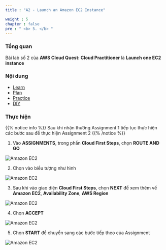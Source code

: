 ```yaml
---
title : "A2 - Launch an Amazon EC2 Instance"

weight : 5
chapter : false
pre : " <b> 5. </b> "
---
```

### Tổng quan 

Bài lab số 2 của **AWS Cloud Quest: Cloud Practitioner** là **Launch one EC2 instance**

### Nội dung

- [Learn](5.1-learn/)
- [Plan](5.2-plan/)
- [Practice](5.3-practice/)
- [DIY](5.4-diy/)

### Thực hiện

{{% notice info %}}
Sau khi nhận thưởng Assignment 1 tiếp tục thực hiện các bước sau để thực hiện Assignment 2
{{% /notice %}}

1. Vào **ASSIGNMENTS**, trong phần **Cloud First Steps**, chọn **ROUTE AND GO**
   
![Amazon EC2](/images/5-amazonec2/1-amazonec2.png)

2. Chọn vào biểu tượng như hình 

![Amazon EC2](/images/5-amazonec2/2-amazonec2.png)

3. Sau khi vào giao diện **Cloud First Steps**, chọn **NEXT** để xem thêm về **Amazon EC2**, **Availability Zone**, **AWS Region**

![Amazon EC2](/images/5-amazonec2/3-amazonec2.png)

4. Chọn **ACCEPT**

![Amazon EC2](/images/5-amazonec2/4-amazonec2.png)

5. Chọn **START** để chuyển sang các bước tiếp theo của Assignment

![Amazon EC2](/images/5-amazonec2/5-amazonec2.png)

